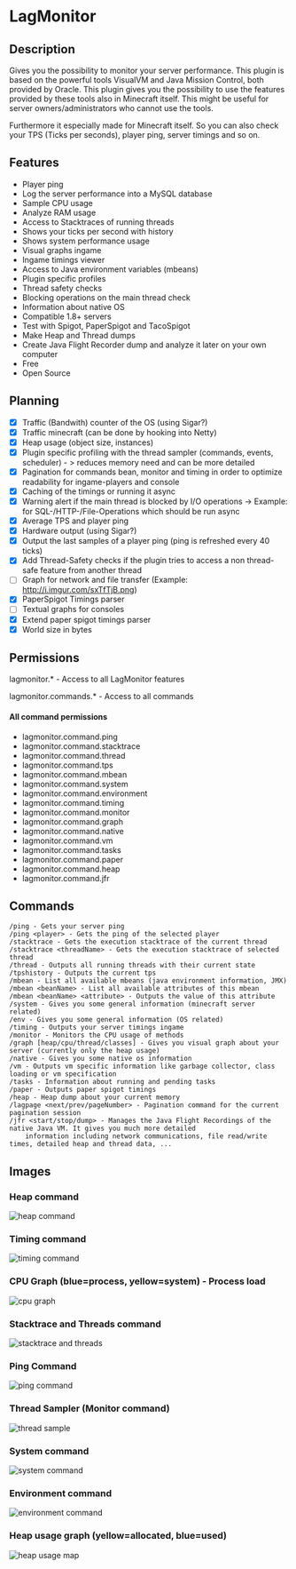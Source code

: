 # LagMonitor

## Description

Gives you the possibility to monitor your server performance. This plugin is based on the powerful tools VisualVM and
Java Mission Control, both provided by Oracle. This plugin gives you the possibility to use the features provided by
these tools also in Minecraft itself. This might be useful for server owners/administrators who cannot use the tools.

Furthermore it especially made for Minecraft itself. So you can also check your TPS (Ticks per seconds), player ping,
server timings and so on.

## Features

* Player ping
* Log the server performance into a MySQL database
* Sample CPU usage
* Analyze RAM usage
* Access to Stacktraces of running threads
* Shows your ticks per second with history
* Shows system performance usage
* Visual graphs ingame
* Ingame timings viewer
* Access to Java environment variables (mbeans)
* Plugin specific profiles
* Thread safety checks
* Blocking operations on the main thread check
* Information about native OS
* Compatible 1.8+ servers
* Test with Spigot, PaperSpigot and TacoSpigot
* Make Heap and Thread dumps
* Create Java Flight Recorder dump and analyze it later on your own computer
* Free
* Open Source

## Planning

- [X] Traffic (Bandwith) counter of the OS (using Sigar?)
- [X] Traffic minecraft (can be done by hooking into Netty)
- [X] Heap usage (object size, instances)
- [X] Plugin specific profiling with the thread sampler (commands, events, scheduler) - > reduces memory need and can be
more detailed
- [X] Pagination for commands bean, monitor and timing in order to optimize readability for ingame-players and console
- [X] Caching of the timings or running it async
- [X] Warning alert if the main thread is blocked by I/O operations -> Example: for SQL-/HTTP-/File-Operations
which should be run async
- [X] Average TPS and player ping
- [X] Hardware output (using Sigar?)
- [X] Output the last samples of a player ping (ping is refreshed every 40 ticks)
- [X] Add Thread-Safety checks if the plugin tries to access a non thread-safe feature from another thread
- [ ] Graph for network and file transfer (Example: http://i.imgur.com/sxTfTjB.png)
- [X] PaperSpigot Timings parser
- [ ] Textual graphs for consoles
- [X] Extend paper spigot timings parser
- [X] World size in bytes

## Permissions

lagmonitor.* - Access to all LagMonitor features

lagmonitor.commands.* - Access to all commands

#### All command permissions
* lagmonitor.command.ping
* lagmonitor.command.stacktrace
* lagmonitor.command.thread
* lagmonitor.command.tps
* lagmonitor.command.mbean
* lagmonitor.command.system
* lagmonitor.command.environment
* lagmonitor.command.timing
* lagmonitor.command.monitor
* lagmonitor.command.graph
* lagmonitor.command.native
* lagmonitor.command.vm
* lagmonitor.command.tasks
* lagmonitor.command.paper
* lagmonitor.command.heap
* lagmonitor.command.jfr

## Commands

    /ping - Gets your server ping
    /ping <player> - Gets the ping of the selected player
    /stacktrace - Gets the execution stacktrace of the current thread
    /stacktrace <threadName> - Gets the execution stacktrace of selected thread
    /thread - Outputs all running threads with their current state
    /tpshistory - Outputs the current tps
    /mbean - List all available mbeans (java environment information, JMX)
    /mbean <beanName> - List all available attributes of this mbean
    /mbean <beanName> <attribute> - Outputs the value of this attribute
    /system - Gives you some general information (minecraft server related)
    /env - Gives you some general information (OS related)
    /timing - Outputs your server timings ingame
    /monitor - Monitors the CPU usage of methods
    /graph [heap/cpu/thread/classes] - Gives you visual graph about your server (currently only the heap usage)
    /native - Gives you some native os information
    /vm - Outputs vm specific information like garbage collector, class loading or vm specification
    /tasks - Information about running and pending tasks
    /paper - Outputs paper spigot timings
    /heap - Heap dump about your current memory
    /lagpage <next/prev/pageNumber> - Pagination command for the current pagination session
    /jfr <start/stop/dump> - Manages the Java Flight Recordings of the native Java VM. It gives you much more detailed
        information including network communications, file read/write times, detailed heap and thread data, ...

## Images

### Heap command
![heap command](https://i.imgur.com/AzDwYxq.png)

### Timing command
![timing command](https://i.imgur.com/wAxnIxt.png)

### CPU Graph (blue=process, yellow=system) - Process load
![cpu graph](https://i.imgur.com/DajnZmP.png)

### Stacktrace and Threads command
![stacktrace and threads](https://i.imgur.com/XY7r9wz.png)

### Ping Command
![ping command](https://i.imgur.com/LITJKWw.png)

### Thread Sampler (Monitor command)
![thread sample](https://i.imgur.com/OXOakN6.png)

### System command
![system command](https://i.imgur.com/hrIV6bW.png)

### Environment command
![environment command](https://i.imgur.com/gQwr126.png)

### Heap usage graph (yellow=allocated, blue=used)
![heap usage map](https://i.imgur.com/Yiz9h6G.png)
